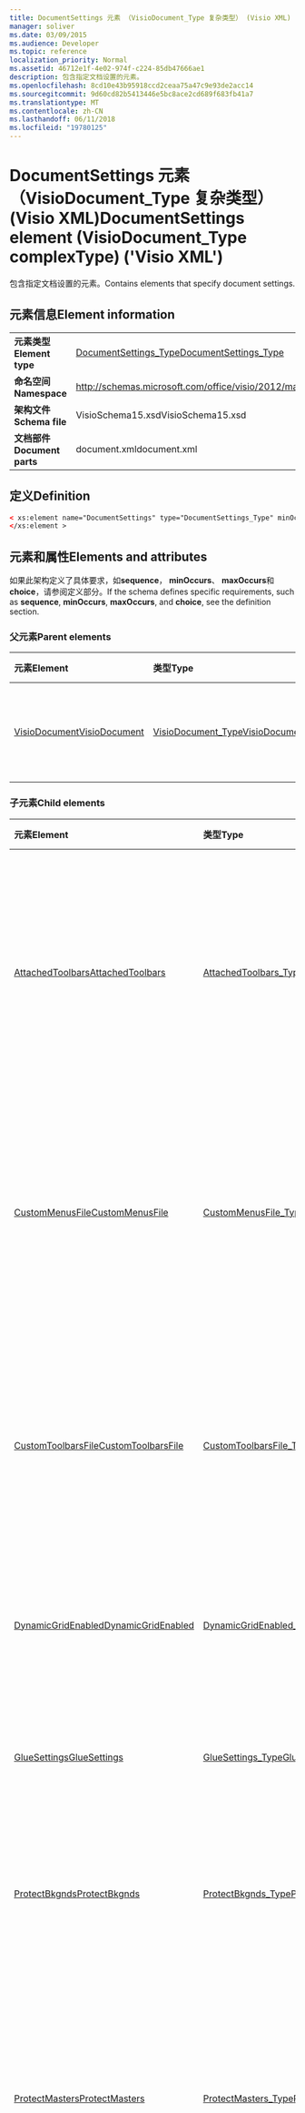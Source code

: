 ```yaml
---
title: DocumentSettings 元素 （VisioDocument_Type 复杂类型） (Visio XML)
manager: soliver
ms.date: 03/09/2015
ms.audience: Developer
ms.topic: reference
localization_priority: Normal
ms.assetid: 46712e1f-4e02-974f-c224-85db47666ae1
description: 包含指定文档设置的元素。
ms.openlocfilehash: 8cd10e43b95918ccd2ceaa75a47c9e93de2acc14
ms.sourcegitcommit: 9d60cd82b5413446e5bc8ace2cd689f683fb41a7
ms.translationtype: MT
ms.contentlocale: zh-CN
ms.lasthandoff: 06/11/2018
ms.locfileid: "19780125"
---
```

# <a name="documentsettings-element-visiodocumenttype-complextype-visio-xml"></a><span data-ttu-id="1366b-103">DocumentSettings 元素 （VisioDocument_Type 复杂类型） (Visio XML)</span><span class="sxs-lookup"><span data-stu-id="1366b-103">DocumentSettings element (VisioDocument_Type complexType) ('Visio XML')</span></span>

<span data-ttu-id="1366b-104">包含指定文档设置的元素。</span><span class="sxs-lookup"><span data-stu-id="1366b-104">Contains elements that specify document settings.</span></span>
  
## <a name="element-information"></a><span data-ttu-id="1366b-105">元素信息</span><span class="sxs-lookup"><span data-stu-id="1366b-105">Element information</span></span>

|||
|:-----|:-----|
|<span data-ttu-id="1366b-106">**元素类型**</span><span class="sxs-lookup"><span data-stu-id="1366b-106">**Element type**</span></span> <br/> |[<span data-ttu-id="1366b-107">DocumentSettings_Type</span><span class="sxs-lookup"><span data-stu-id="1366b-107">DocumentSettings_Type</span></span>](documentsettings_type-complextypevisio-xml.md) <br/> |
|<span data-ttu-id="1366b-108">**命名空间**</span><span class="sxs-lookup"><span data-stu-id="1366b-108">**Namespace**</span></span> <br/> |http://schemas.microsoft.com/office/visio/2012/main  <br/> |
|<span data-ttu-id="1366b-109">**架构文件**</span><span class="sxs-lookup"><span data-stu-id="1366b-109">**Schema file**</span></span> <br/> |<span data-ttu-id="1366b-110">VisioSchema15.xsd</span><span class="sxs-lookup"><span data-stu-id="1366b-110">VisioSchema15.xsd</span></span>  <br/> |
|<span data-ttu-id="1366b-111">**文档部件**</span><span class="sxs-lookup"><span data-stu-id="1366b-111">**Document parts**</span></span> <br/> |<span data-ttu-id="1366b-112">document.xml</span><span class="sxs-lookup"><span data-stu-id="1366b-112">document.xml</span></span>  <br/> |
   
## <a name="definition"></a><span data-ttu-id="1366b-113">定义</span><span class="sxs-lookup"><span data-stu-id="1366b-113">Definition</span></span>

```XML
< xs:element name="DocumentSettings" type="DocumentSettings_Type" minOccurs="0" maxOccurs="1" >
</xs:element >
```

## <a name="elements-and-attributes"></a><span data-ttu-id="1366b-114">元素和属性</span><span class="sxs-lookup"><span data-stu-id="1366b-114">Elements and attributes</span></span>

<span data-ttu-id="1366b-115">如果此架构定义了具体要求，如**sequence**， **minOccurs**、 **maxOccurs**和**choice**，请参阅定义部分。</span><span class="sxs-lookup"><span data-stu-id="1366b-115">If the schema defines specific requirements, such as **sequence**, **minOccurs**, **maxOccurs**, and **choice**, see the definition section.</span></span> 
  
### <a name="parent-elements"></a><span data-ttu-id="1366b-116">父元素</span><span class="sxs-lookup"><span data-stu-id="1366b-116">Parent elements</span></span>

|<span data-ttu-id="1366b-117">**元素**</span><span class="sxs-lookup"><span data-stu-id="1366b-117">**Element**</span></span>|<span data-ttu-id="1366b-118">**类型**</span><span class="sxs-lookup"><span data-stu-id="1366b-118">**Type**</span></span>|<span data-ttu-id="1366b-119">**说明**</span><span class="sxs-lookup"><span data-stu-id="1366b-119">**Description**</span></span>|
|:-----|:-----|:-----|
|[<span data-ttu-id="1366b-120">VisioDocument</span><span class="sxs-lookup"><span data-stu-id="1366b-120">VisioDocument</span></span>](visiodocument-elementvisio-xml.md) <br/> |[<span data-ttu-id="1366b-121">VisioDocument_Type</span><span class="sxs-lookup"><span data-stu-id="1366b-121">VisioDocument_Type</span></span>](visiodocument_type-complextypevisio-xml.md) <br/> |<span data-ttu-id="1366b-122">Microsoft Visio 文档的根元素。</span><span class="sxs-lookup"><span data-stu-id="1366b-122">The root element of a Microsoft Visio document.</span></span>  <br/> |
   
### <a name="child-elements"></a><span data-ttu-id="1366b-123">子元素</span><span class="sxs-lookup"><span data-stu-id="1366b-123">Child elements</span></span>

|<span data-ttu-id="1366b-124">**元素**</span><span class="sxs-lookup"><span data-stu-id="1366b-124">**Element**</span></span>|<span data-ttu-id="1366b-125">**类型**</span><span class="sxs-lookup"><span data-stu-id="1366b-125">**Type**</span></span>|<span data-ttu-id="1366b-126">**说明**</span><span class="sxs-lookup"><span data-stu-id="1366b-126">**Description**</span></span>|
|:-----|:-----|:-----|
|[<span data-ttu-id="1366b-127">AttachedToolbars</span><span class="sxs-lookup"><span data-stu-id="1366b-127">AttachedToolbars</span></span>](attachedtoolbars-element-documentsettings_type-complextypevisio-xml.md) <br/> |[<span data-ttu-id="1366b-128">AttachedToolbars_Type</span><span class="sxs-lookup"><span data-stu-id="1366b-128">AttachedToolbars_Type</span></span>](attachedtoolbars_type-complextypevisio-xml.md) <br/> |<span data-ttu-id="1366b-129">MIME （多用途 Internet 邮件扩展） 编码表示自定义工具栏的 Microsoft Visio 用户界面 (VSU) 文件。</span><span class="sxs-lookup"><span data-stu-id="1366b-129">A MIME (Multipurpose Internet Mail Extensions) encoded Microsoft Visio user interface (VSU) file representing custom toolbars.</span></span>  <br/> |
|[<span data-ttu-id="1366b-130">CustomMenusFile</span><span class="sxs-lookup"><span data-stu-id="1366b-130">CustomMenusFile</span></span>](custommenusfile-element-documentsettings_type-complextypevisio-xml.md) <br/> |[<span data-ttu-id="1366b-131">CustomMenusFile_Type</span><span class="sxs-lookup"><span data-stu-id="1366b-131">CustomMenusFile_Type</span></span>](custommenusfile_type-complextypevisio-xml.md) <br/> |<span data-ttu-id="1366b-132">包含定义自定义菜单和加速键的文档的 Microsoft Visio 用户界面 (.vsu) 文件的名称。</span><span class="sxs-lookup"><span data-stu-id="1366b-132">Contains the name of the Microsoft Visio user interface (.vsu) file that defines custom menus and accelerators for a document.</span></span>  <br/> |
|[<span data-ttu-id="1366b-133">CustomToolbarsFile</span><span class="sxs-lookup"><span data-stu-id="1366b-133">CustomToolbarsFile</span></span>](customtoolbarsfile-element-documentsettings_type-complextypevisio-xml.md) <br/> |[<span data-ttu-id="1366b-134">CustomToolbarsFile_Type</span><span class="sxs-lookup"><span data-stu-id="1366b-134">CustomToolbarsFile_Type</span></span>](customtoolbarsfile_type-complextypevisio-xml.md) <br/> |<span data-ttu-id="1366b-135">包含定义自定义工具栏和状态栏文档的 Microsoft Visio 用户界面 (.vsu) 文件的名称。</span><span class="sxs-lookup"><span data-stu-id="1366b-135">Contains the name of the Microsoft Visio user interface (.vsu) file that defines custom toolbars and status bars for a document.</span></span>  <br/> |
|[<span data-ttu-id="1366b-136">DynamicGridEnabled</span><span class="sxs-lookup"><span data-stu-id="1366b-136">DynamicGridEnabled</span></span>](dynamicgridenabled-element-documentsettings_type-complextypevisio-xml.md) <br/> |[<span data-ttu-id="1366b-137">DynamicGridEnabled_Type</span><span class="sxs-lookup"><span data-stu-id="1366b-137">DynamicGridEnabled_Type</span></span>](dynamicgridenabled_type-complextypevisio-xml.md) <br/> |<span data-ttu-id="1366b-138">指定是否为文档或窗口启用动态网格功能。</span><span class="sxs-lookup"><span data-stu-id="1366b-138">Specifies whether the dynamic grid feature is enabled for a document or window.</span></span>  <br/> |
|[<span data-ttu-id="1366b-139">GlueSettings</span><span class="sxs-lookup"><span data-stu-id="1366b-139">GlueSettings</span></span>](gluesettings-element-documentsettings_type-complextypevisio-xml.md) <br/> |[<span data-ttu-id="1366b-140">GlueSettings_Type</span><span class="sxs-lookup"><span data-stu-id="1366b-140">GlueSettings_Type</span></span>](gluesettings_type-complextypevisio-xml.md) <br/> |<span data-ttu-id="1366b-141">指定当在文档中启用粘附形状粘附到的对象。</span><span class="sxs-lookup"><span data-stu-id="1366b-141">Specifies the objects that shapes glue to when glue is enabled in the document.</span></span>  <br/> |
|[<span data-ttu-id="1366b-142">ProtectBkgnds</span><span class="sxs-lookup"><span data-stu-id="1366b-142">ProtectBkgnds</span></span>](protectbkgnds-element-documentsettings_type-complextypevisio-xml.md) <br/> |[<span data-ttu-id="1366b-143">ProtectBkgnds_Type</span><span class="sxs-lookup"><span data-stu-id="1366b-143">ProtectBkgnds_Type</span></span>](protectbkgnds_type-complextypevisio-xml.md) <br/> |<span data-ttu-id="1366b-144">指定是否禁止用户删除或编辑背景页。</span><span class="sxs-lookup"><span data-stu-id="1366b-144">Specifies whether the user is prevented from deleting or editing background pages.</span></span>  <br/> |
|[<span data-ttu-id="1366b-145">ProtectMasters</span><span class="sxs-lookup"><span data-stu-id="1366b-145">ProtectMasters</span></span>](protectmasters-element-documentsettings_type-complextypevisio-xml.md) <br/> |[<span data-ttu-id="1366b-146">ProtectMasters_Type</span><span class="sxs-lookup"><span data-stu-id="1366b-146">ProtectMasters_Type</span></span>](protectmasters_type-complextypevisio-xml.md) <br/> |<span data-ttu-id="1366b-147">指定是否禁止用户创建、 编辑或删除主控形状。</span><span class="sxs-lookup"><span data-stu-id="1366b-147">Specifies whether the user is prevented from creating, editing, or deleting masters.</span></span> <span data-ttu-id="1366b-148">此设置，无论用户仍可以创建主控形状的实例。</span><span class="sxs-lookup"><span data-stu-id="1366b-148">Regardless of this setting, the user can still create instances of masters.</span></span>  <br/> |
|[<span data-ttu-id="1366b-149">ProtectShapes</span><span class="sxs-lookup"><span data-stu-id="1366b-149">ProtectShapes</span></span>](protectshapes-element-documentsettings_type-complextypevisio-xml.md) <br/> |[<span data-ttu-id="1366b-150">ProtectShapes_Type</span><span class="sxs-lookup"><span data-stu-id="1366b-150">ProtectShapes_Type</span></span>](protectshapes_type-complextypevisio-xml.md) <br/> |<span data-ttu-id="1366b-151">指定是否禁止用户选择已设置为 1 其**LockSelect**元素的形状。</span><span class="sxs-lookup"><span data-stu-id="1366b-151">Specifies whether the user is prevented from selecting shapes that have their **LockSelect** element set to 1.</span></span>  <br/> |
|[<span data-ttu-id="1366b-152">ProtectStyles</span><span class="sxs-lookup"><span data-stu-id="1366b-152">ProtectStyles</span></span>](protectstyles-element-documentsettings_type-complextypevisio-xml.md) <br/> |[<span data-ttu-id="1366b-153">ProtectStyles_Type</span><span class="sxs-lookup"><span data-stu-id="1366b-153">ProtectStyles_Type</span></span>](protectstyles_type-complextypevisio-xml.md) <br/> |<span data-ttu-id="1366b-154">指定是否禁止用户创建或编辑样式。</span><span class="sxs-lookup"><span data-stu-id="1366b-154">Specifies whether the user is prevented from creating or editing styles.</span></span>  <br/> |
|[<span data-ttu-id="1366b-155">SnapAngles</span><span class="sxs-lookup"><span data-stu-id="1366b-155">SnapAngles</span></span>](snapangles-element-documentsettings_type-complextypevisio-xml.md) <br/> |[<span data-ttu-id="1366b-156">SnapAngles_Type</span><span class="sxs-lookup"><span data-stu-id="1366b-156">SnapAngles_Type</span></span>](snapangles_type-complextypevisio-xml.md) <br/> |<span data-ttu-id="1366b-157">包含**SnapAngle**元素的集合。</span><span class="sxs-lookup"><span data-stu-id="1366b-157">Contains a collection of **SnapAngle** elements.</span></span>  <br/> |
|[<span data-ttu-id="1366b-158">SnapExtensions</span><span class="sxs-lookup"><span data-stu-id="1366b-158">SnapExtensions</span></span>](snapextensions-element-documentsettings_type-complextypevisio-xml.md) <br/> |[<span data-ttu-id="1366b-159">SnapExtensions_Type</span><span class="sxs-lookup"><span data-stu-id="1366b-159">SnapExtensions_Type</span></span>](snapextensions_type-complextypevisio-xml.md) <br/> |<span data-ttu-id="1366b-160">指定是否启用或禁用活动窗口的特定管理单元扩展设置。</span><span class="sxs-lookup"><span data-stu-id="1366b-160">Specifies whether a specific snap extension setting is enabled or disabled for the active window.</span></span>  <br/> |
|[<span data-ttu-id="1366b-161">SnapSettings</span><span class="sxs-lookup"><span data-stu-id="1366b-161">SnapSettings</span></span>](snapsettings-element-documentsettings_type-complextypevisio-xml.md) <br/> |[<span data-ttu-id="1366b-162">SnapSettings_Type</span><span class="sxs-lookup"><span data-stu-id="1366b-162">SnapSettings_Type</span></span>](snapsettings_type-complextypevisio-xml.md) <br/> |<span data-ttu-id="1366b-163">指定形状对齐时对齐位于活动窗口的对象。</span><span class="sxs-lookup"><span data-stu-id="1366b-163">Specifies the objects that shapes snap to when snap is active in the window.</span></span>  <br/> |
   
### <a name="attributes"></a><span data-ttu-id="1366b-164">属性</span><span class="sxs-lookup"><span data-stu-id="1366b-164">Attributes</span></span>

|<span data-ttu-id="1366b-165">**属性**</span><span class="sxs-lookup"><span data-stu-id="1366b-165">**Attribute**</span></span>|<span data-ttu-id="1366b-166">**类型**</span><span class="sxs-lookup"><span data-stu-id="1366b-166">**Type**</span></span>|<span data-ttu-id="1366b-167">**必需**</span><span class="sxs-lookup"><span data-stu-id="1366b-167">**Required**</span></span>|<span data-ttu-id="1366b-168">**说明**</span><span class="sxs-lookup"><span data-stu-id="1366b-168">**Description**</span></span>|<span data-ttu-id="1366b-169">**可能的值**</span><span class="sxs-lookup"><span data-stu-id="1366b-169">**Possible values**</span></span>|
|:-----|:-----|:-----|:-----|:-----|
|<span data-ttu-id="1366b-170">DefaultFillStyle</span><span class="sxs-lookup"><span data-stu-id="1366b-170">DefaultFillStyle</span></span>  <br/> |<span data-ttu-id="1366b-171">xsd:unsignedInt</span><span class="sxs-lookup"><span data-stu-id="1366b-171">xsd:unsignedInt</span></span>  <br/> |<span data-ttu-id="1366b-172">可选</span><span class="sxs-lookup"><span data-stu-id="1366b-172">optional</span></span>  <br/> |<span data-ttu-id="1366b-173">指定**样式表**元素的 ID。</span><span class="sxs-lookup"><span data-stu-id="1366b-173">Specifies the ID of a **StyleSheet** element.</span></span>  <br/> |<span data-ttu-id="1366b-174">Xsd:unsignedInt 类型的值。</span><span class="sxs-lookup"><span data-stu-id="1366b-174">Values of the xsd:unsignedInt type.</span></span>  <br/> |
|<span data-ttu-id="1366b-175">DefaultGuideStyle</span><span class="sxs-lookup"><span data-stu-id="1366b-175">DefaultGuideStyle</span></span>  <br/> |<span data-ttu-id="1366b-176">xsd:unsignedInt</span><span class="sxs-lookup"><span data-stu-id="1366b-176">xsd:unsignedInt</span></span>  <br/> |<span data-ttu-id="1366b-177">可选</span><span class="sxs-lookup"><span data-stu-id="1366b-177">optional</span></span>  <br/> |<span data-ttu-id="1366b-178">指定**样式表**元素的 ID。</span><span class="sxs-lookup"><span data-stu-id="1366b-178">Specifies the ID of a **StyleSheet** element.</span></span>  <br/> |<span data-ttu-id="1366b-179">Xsd:unsignedInt 类型的值。</span><span class="sxs-lookup"><span data-stu-id="1366b-179">Values of the xsd:unsignedInt type.</span></span>  <br/> |
|<span data-ttu-id="1366b-180">DefaultLineStyle</span><span class="sxs-lookup"><span data-stu-id="1366b-180">DefaultLineStyle</span></span>  <br/> |<span data-ttu-id="1366b-181">xsd:unsignedInt</span><span class="sxs-lookup"><span data-stu-id="1366b-181">xsd:unsignedInt</span></span>  <br/> |<span data-ttu-id="1366b-182">可选</span><span class="sxs-lookup"><span data-stu-id="1366b-182">optional</span></span>  <br/> |<span data-ttu-id="1366b-183">指定**样式表**元素的 ID。</span><span class="sxs-lookup"><span data-stu-id="1366b-183">Specifies the ID of a **StyleSheet** element.</span></span>  <br/> |<span data-ttu-id="1366b-184">Xsd:unsignedInt 类型的值。</span><span class="sxs-lookup"><span data-stu-id="1366b-184">Values of the xsd:unsignedInt type.</span></span>  <br/> |
|<span data-ttu-id="1366b-185">DefaultTextStyle</span><span class="sxs-lookup"><span data-stu-id="1366b-185">DefaultTextStyle</span></span>  <br/> |<span data-ttu-id="1366b-186">xsd:unsignedInt</span><span class="sxs-lookup"><span data-stu-id="1366b-186">xsd:unsignedInt</span></span>  <br/> |<span data-ttu-id="1366b-187">可选</span><span class="sxs-lookup"><span data-stu-id="1366b-187">optional</span></span>  <br/> |<span data-ttu-id="1366b-188">指定**样式表**元素的 ID。</span><span class="sxs-lookup"><span data-stu-id="1366b-188">Specifies the ID of a **StyleSheet** element.</span></span>  <br/> |<span data-ttu-id="1366b-189">Xsd:unsignedInt 类型的值。</span><span class="sxs-lookup"><span data-stu-id="1366b-189">Values of the xsd:unsignedInt type.</span></span>  <br/> |
|<span data-ttu-id="1366b-190">TopPage</span><span class="sxs-lookup"><span data-stu-id="1366b-190">TopPage</span></span>  <br/> |<span data-ttu-id="1366b-191">xsd:unsignedInt</span><span class="sxs-lookup"><span data-stu-id="1366b-191">xsd:unsignedInt</span></span>  <br/> |<span data-ttu-id="1366b-192">可选</span><span class="sxs-lookup"><span data-stu-id="1366b-192">optional</span></span>  <br/> |<span data-ttu-id="1366b-193">指定由 Microsoft Visio 在打开文档时应显示的页面的 ID。</span><span class="sxs-lookup"><span data-stu-id="1366b-193">Specifies the ID of the page that should be displayed when the document is opened by Microsoft Visio.</span></span>  <br/> |<span data-ttu-id="1366b-194">Xsd:unsignedInt 类型的值。</span><span class="sxs-lookup"><span data-stu-id="1366b-194">Values of the xsd:unsignedInt type.</span></span>  <br/> |
   

